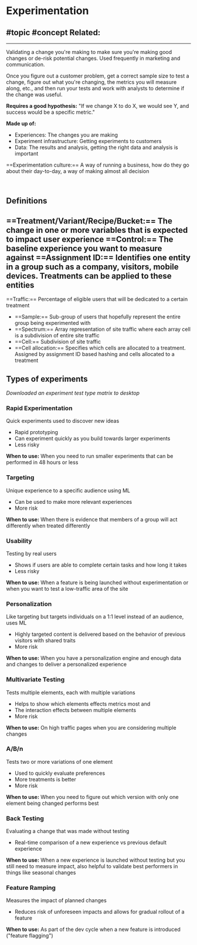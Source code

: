# Experimentation
#topic
#concept
**Related:**
-  

---

Validating a change you're making to make sure you're making good changes or de-risk potential changes. Used frequently in marketing and communication. 

Once you figure out a customer problem, get a correct sample size to test a change, figure out what you're changing, the metrics you will measure along, etc., and then run your tests and work with analysts to determine if the change was useful. 

**Requires a good hypothesis:**
"If we change X to do X, we would see Y, and success would be a specific metric."

**Made up of:**
- Experiences: The changes you are making
- Experiment infrastructure: Getting experiments to customers 
- Data: The results and analysis, getting the right data and analysis is important

==Experimentation culture:== A way of running a business, how do they go about their day-to-day, a way of making almost all decision

<br/>

## Definitions
==Treatment/Variant/Recipe/Bucket:== The change in one or more variables that is expected to impact user experience
==Control:== The baseline experience you want to measure against
==Assignment ID:== Identifies one entity in a group such as a company, visitors, mobile devices. Treatments can be applied to these entities
- 
==Traffic:== Percentage of eligible users that will be dedicated to a certain treatment
- ==Sample:== Sub-group of users that hopefully represent the entire group being experimented with
- ==Spectrum:== Array representation of site traffic where each array cell is a subdivision of entire site traffic 
- ==Cell:== Subdivision of site traffic
- ==Cell allocation:== Specifies which cells are allocated to a treatment. Assigned by assignment ID based hashing and cells allocated to a treatment 

## Types of experiments
*Downloaded an experiment test type matrix to desktop*
### Rapid Experimentation
Quick experiments used to discover new ideas
- Rapid prototyping
- Can experiment quickly as you build towards larger experiments
- Less risky

**When to use:** When you need to run smaller experiments that can be performed in 48 hours or less

### Targeting
Unique experience to a specific audience using ML
- Can be used to make more relevant experiences
- More risk

**When to use:** When there is evidence that members of a group will act differently when treated differently

### Usability
Testing by real users
- Shows if users are able to complete certain tasks and how long it takes
- Less risky

**When to use:** When a feature is being launched without experimentation or when you want to test a low-traffic area of the site

### Personalization
Like targeting but targets individuals on a 1:1 level instead of an audience, uses ML
- Highly targeted content is delivered based on the behavior of previous visitors with shared traits
- More risk

**When to use:** When you have a personalization engine and enough data and changes to deliver a personalized experience

### Multivariate Testing
Tests multiple elements, each with multiple variations
- Helps to show which elements effects metrics most and 
- The interaction effects between multiple elements
- More risk

**When to use:** On high traffic pages when you are considering multiple changes

### A/B/n
Tests two or more variations of one element
- Used to quickly evaluate preferences
- More treatments is better
- More risk

**When to use:** When you need to figure out which version with only one element being changed performs best

### Back Testing
Evaluating a change that was made without testing
- Real-time comparison of a new experience vs previous default experience

**When to use:** When a new experience is launched without testing but you still need to measure impact, also helpful to validate best performers in things like seasonal changes

### Feature Ramping
Measures the impact of planned changes
- Reduces risk of unforeseen impacts and allows for gradual rollout of a feature

**When to use:** As part of the dev cycle when a new feature is introduced ("feature flagging")